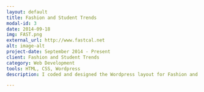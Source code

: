 ```yaml
---
layout: default
title: Fashion and Student Trends
modal-id: 3
date: 2014-09-18
img: FAST.png
external_url: http://www.fastcal.net
alt: image-alt
project-date: September 2014 - Present
client: Fashion and Student Trends
category: Web Development
tools: HTML, CSS, Wordpress
description: I coded and designed the Wordpress layout for Fashion and Student Trends at UC Berkeley 

---
```

